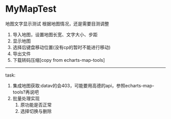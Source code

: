 # MyMapTest
地图文字显示测试
根据地图情况，还是需要目测调整
1. 导入地图，设置地图长宽、文字大小、步距
2. 显示地图
3. 选择后键盘移动位置(没有cp的暂时不能进行移动)
4. 导出文件
5. 下载转码压缩[copy from echarts-map-tools]  
***  
task:  
1. 集成地图获取:datav的会403，可能要用高德的api，参照echarts-map-tools?再说吧
2. 批量处理实现
    1. 原功能是否正常
    3. 选择切换与删除